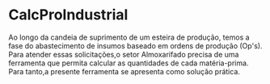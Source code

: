 # CalcProIndustrial
Ao longo da candeia de suprimento de um esteira de produção, temos a fase do abastecimento de insumos baseado em ordens de produção (Op's). Para atender essas solicitações,o setor Almoxarifado precisa de uma ferramenta que permita calcular as quantidades de cada matéria-prima. Para tanto,a presente ferramenta se apresenta  como solução prática.
